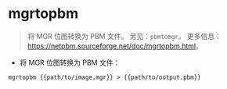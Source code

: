# mgrtopbm

> 将 MGR 位图转换为 PBM 文件。
> 另见：`pbmtomgr`。
> 更多信息：<https://netpbm.sourceforge.net/doc/mgrtopbm.html>。

- 将 MGR 位图转换为 PBM 文件：

`mgrtopbm {{path/to/image.mgr}} > {{path/to/output.pbm}}`